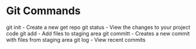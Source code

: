 # Git Commands

git init - Create a new get repo
git status - View the changes to your project code
git add - Add files to staging area
git committ - Creates a new commit with files from staging area
git log - View recent commits
